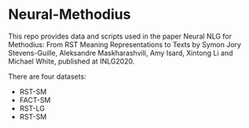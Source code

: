 # Neural-Methodius
This repo provides data and scripts used in the paper Neural NLG for Methodius: From RST Meaning Representations to Texts 
by Symon Jory Stevens-Guille, Aleksandre Maskharashvili, Amy Isard, Xintong Li and Michael White, published at INLG2020.

There are four datasets: 
- RST-SM
- FACT-SM
- RST-LG
- RST-SM
